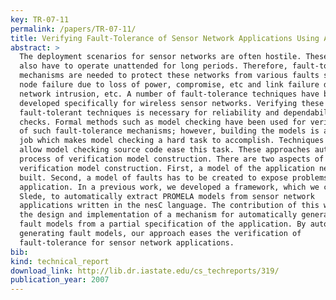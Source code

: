 ```yaml
---
key: TR-07-11
permalink: /papers/TR-07-11/
title: Verifying Fault-Tolerance of Sensor Network Applications Using Auto-generated Fault Injection Mechanisms
abstract: >
  The deployment scenarios for sensor networks are often hostile. These networks
  also have to operate unattended for long periods. Therefore, fault-tolerance
  mechanisms are needed to protect these networks from various faults such as
  node failure due to loss of power, compromise, etc and link failure due to
  network intrusion, etc. A number of fault-tolerance techniques have been
  developed specifically for wireless sensor networks. Verifying these
  fault-tolerant techniques is necessary for reliability and dependability
  checks. Formal methods such as model checking have been used for verification
  of such fault-tolerance mechanisms; however, building the models is a tedious
  job which makes model checking a hard task to accomplish. Techniques that
  allow model checking source code ease this task. These approaches automate the
  process of verification model construction. There are two aspects of automated
  verification model construction. First, a model of the application needs to be
  built. Second, a model of faults has to be created to expose problems with the
  application. In a previous work, we developed a framework, which we called
  Slede, to automatically extract PROMELA models from sensor network
  applications written in the nesC language. The contribution of this work is
  the design and implementation of a mechanism for automatically generating
  fault models from a partial specification of the application. By automatically
  generating fault models, our approach eases the verification of
  fault-tolerance for sensor network applications.
bib:
kind: technical_report
download_link: http://lib.dr.iastate.edu/cs_techreports/319/
publication_year: 2007
---
```


